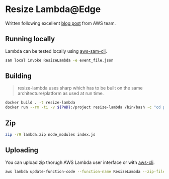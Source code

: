 # Resize Lambda@Edge

Written following excellent [blog post][resizing-blog-post] from AWS team.

## Running locally

Lambda can be tested locally using [aws-sam-cli][aws-sam-cli].

```sh
sam local invoke ResizeLambda -e event_file.json
```

## Building

> resize-lambda uses sharp which has to be built on the same architecture/platform as used at run time.

```sh
docker build . -t resize-lambda
docker run --rm -ti -v ${PWD}:/project resize-lambda /bin/bash -c "cd project && npm install"
```

## Zip

```sh
zip -r9 lambda.zip node_modules index.js
```

## Uploading

You can upload zip thorugh AWS Lambda user interface or with [aws-cli][update-lambda].

```sh
aws lambda update-function-code --function-name ResizeLambda --zip-file fileb://lambda.zip  --profile YourProfileWithPermissions
```

[update-lambda]: https://docs.aws.amazon.com/cli/latest/reference/lambda/update-function-code.html
[resizing-blog-post]: https://aws.amazon.com/blogs/networking-and-content-delivery/resizing-images-with-amazon-cloudfront-lambdaedge-aws-cdn-blog/
[aws-sam-cli]: https://github.com/awslabs/aws-sam-cli
